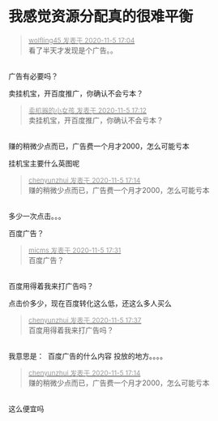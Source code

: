 # 我感觉资源分配真的很难平衡


<div class="quote"><blockquote><font size="2"><a href="https://www.hostloc.com/forum.php?mod=redirect&amp;goto=findpost&amp;pid=9407504&amp;ptid=762854" target="_blank"><font color="#999999">wolfling45 发表于 2020-11-5 17:04</font></a></font><br />
看了半天才发现是个广告。。</blockquote></div><br />
广告有必要吗？

卖挂机宝，开百度推广，你确认不会亏本？

<div class="quote"><blockquote><font size="2"><a href="https://www.hostloc.com/forum.php?mod=redirect&amp;goto=findpost&amp;pid=9407554&amp;ptid=762854" target="_blank"><font color="#999999">卖机器的小女孩 发表于 2020-11-5 17:12</font></a></font><br />
卖挂机宝，开百度推广，你确认不会亏本？</blockquote></div><br />
赚的稍微少点而已，广告费一个月才2000，怎么可能亏本

挂机宝主要什么英图呢

<div class="quote"><blockquote><font size="2"><a href="https://www.hostloc.com/forum.php?mod=redirect&amp;goto=findpost&amp;pid=9407561&amp;ptid=762854" target="_blank"><font color="#999999">chenyunzhui 发表于 2020-11-5 17:14</font></a></font><br />
赚的稍微少点而已，广告费一个月才2000，怎么可能亏本</blockquote></div><br />
多少一次点击。。。

百度广告？<img id="aimg_jxQVR" onclick="zoom(this, this.src, 0, 0, 0)" class="zoom" src="https://cdn.jsdelivr.net/gh/hishis/forum-master/public/images/patch.gif" onmouseover="img_onmouseoverfunc(this)" onload="thumbImg(this)" border="0" alt="" />

<div class="quote"><blockquote><font size="2"><a href="https://www.hostloc.com/forum.php?mod=redirect&amp;goto=findpost&amp;pid=9407661&amp;ptid=762854" target="_blank"><font color="#999999">micms 发表于 2020-11-5 17:31</font></a></font><br />
百度广告？</blockquote></div><br />
百度用得着我来打广告吗？

点击价多少，现在百度转化这么低，还这么多人买么<img id="aimg_s7mxt" onclick="zoom(this, this.src, 0, 0, 0)" class="zoom" src="https://cdn.jsdelivr.net/gh/hishis/forum-master/public/images/patch.gif" onmouseover="img_onmouseoverfunc(this)" onload="thumbImg(this)" border="0" alt="" />

<div class="quote"><blockquote><font size="2"><a href="https://www.hostloc.com/forum.php?mod=redirect&amp;goto=findpost&amp;pid=9407703&amp;ptid=762854" target="_blank"><font color="#999999">chenyunzhui 发表于 2020-11-5 17:37</font></a></font><br />
百度用得着我来打广告吗？</blockquote></div><br />
我意思是：&nbsp;&nbsp;百度广告的什么内容 投放的地方。。。。<img id="aimg_xrrJx" onclick="zoom(this, this.src, 0, 0, 0)" class="zoom" src="https://cdn.jsdelivr.net/gh/hishis/forum-master/public/images/patch.gif" onmouseover="img_onmouseoverfunc(this)" onload="thumbImg(this)" border="0" alt="" />

<div class="quote"><blockquote><font size="2"><a href="https://www.hostloc.com/forum.php?mod=redirect&amp;goto=findpost&amp;pid=9407561&amp;ptid=762854" target="_blank"><font color="#999999">chenyunzhui 发表于 2020-11-5 17:14</font></a></font><br />
赚的稍微少点而已，广告费一个月才2000，怎么可能亏本</blockquote></div><br />
这么便宜吗
